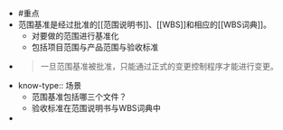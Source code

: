 - #重点
- 范围基准是经过批准的[[范围说明书]]、[[WBS]]和相应的[[WBS词典]]。
	- 对要做的范围进行基准化
	- 包括项目范围与产品范围与验收标准
- > 一旦范围基准被批准，只能通过正式的变更控制程序才能进行变更。
- know-type:: 场景
	- 范围基准包括哪三个文件？
	- 验收标准在范围说明书与WBS词典中
-